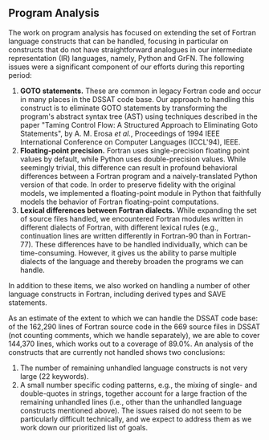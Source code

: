 ## Program Analysis

The work on program analysis has focused on extending the set of Fortran language constructs that can be handled, focusing in particular on constructs that do not have straightforward analogues in our intermediate representation (IR) languages, namely,  Python and GrFN.  The following issues were a significant component of our efforts during this reporting period:

1) **GOTO statements.**  These are common in legacy Fortran code and occur in many places in the DSSAT code base.  Our approach to handling this construct is to eliminate GOTO statements by transforming the program's abstract syntax tree (AST) using techniques described in the paper "Taming Control Flow: A Structured Approach to Eliminating Goto Statements", by A. M. Erosa _et al._, Proceedings of 1994 IEEE International Conference on Computer Languages (ICCL'94), IEEE.
2) **Floating-point precision.** Fortran uses single-precision floating point values by default, while Python uses double-precision values.  While seemingly trivial, this difference can result in profound behavioral differences between a Fortran program and a naively-translated Python version of that code.  In order to preserve fidelity with the original models, we implemented a floating-point module in Python that faithfully models the behavior of Fortran floating-point computations.
3) **Lexical differences between Fortran dialects.** While expanding the set of source files handled, we encountered Fortran modules written in different dialects of Fortran, with different lexical rules (e.g., continuation lines are written differently in Fortran-90 than in Fortran-77).  These differences have to be handled individually, which can be time-consuming.  However, it gives us the ability to parse multiple dialects of the language and thereby broaden the programs we can handle.

In addition to these items, we also worked on handling a number of other language constructs in Fortran, including derived types and SAVE statements.

As an estimate of the extent to which we can handle the DSSAT code base: of the 162,290 lines of Fortran source code in the 669 source files in DSSAT (not counting comments, which we handle separately), we are able to cover 144,370 lines, which works out to a coverage of 89.0%.  An analysis of the constructs that are currently not handled shows two conclusions:

1) The number of remaining unhandled language constructs is not very large (22 keywords).
2) A small number specific coding patterns, e.g., the mixing of single- and double-quotes in strings, together account for a large fraction of the remaining unhandled lines (i.e., other than the unhandled language constructs mentioned above).  The issues raised do not seem to be particularly difficult technically, and we expect to address them as we work down our prioritized list of goals.
